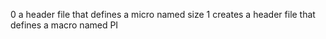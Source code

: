 0 a header file that defines a micro named size
1 creates a header file that defines a macro named PI
